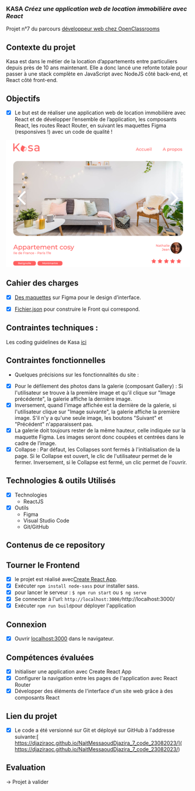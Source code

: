 ### KASA *Créez une application web de location immobilière avec React*

Projet n°7 du parcours [développeur web chez OpenClassrooms](https://openclassrooms.com/fr/paths185-developpeur-web#path-tabs)

## Contexte du projet
Kasa est dans le métier de la location d’appartements entre particuliers depuis près de 10 ans maintenant.
Elle a donc lancé une refonte totale pour passer à une stack complète en JavaScript avec NodeJS côté back-end, et React côté front-end. 

## Objectifs
- [x] Le but est de réaliser une application web de location immobilière avec React
et de développer l’ensemble de l’application, les composants React, les routes React Router, en suivant les maquettes Figma (responsives !) avec un code de qualité ! 

![desktop ](./src/assets/pictures/maquette.png)

## Cahier des charges

- [x] [Des maquettes](https://www.figma.com/file/bAnXDNqRKCRRP8mY2gcb5p/ARCHIVE-UI-Design-Kasa-FR?type=design&node-id=3-0&mode=design&t=NnTP84lS0mK1L69q-0) sur Figma pour le design d’interface.

- [x] [Fichier.json](https://s3-eu-west-1.amazonaws.com/course.oc-static.com/projects/Front-End+V2/P9+React+1/logements.json) pour construire le Front qui correspond.


## Contraintes techniques : 
Les coding guidelines de Kasa [ici](https://course.oc-static.com/projects/Front-End+V2/P9+React+1/Coding+guidelines+Kasa+FR.pdf)


## Contraintes fonctionnelles

* Quelques précisions sur les fonctionnalités du site :

- [x] Pour le défilement des photos dans la galerie (composant Gallery) :
Si l'utilisateur se trouve à la première image et qu'il clique sur "Image précédente",  la galerie affiche la dernière image. 
- [x] Inversement, quand l'image affichée est la dernière de la galerie, si l'utilisateur clique sur "Image suivante", la galerie affiche la première image. 
S'il n'y a qu'une seule image, les boutons "Suivant" et "Précédent" n'apparaissent pas.
- [x] La galerie doit toujours rester de la même hauteur, celle indiquée sur la maquette Figma. Les images seront donc coupées et centrées dans le cadre de l’image.
- [x] Collapse : Par défaut, les Collapses sont fermés à l'initialisation de la page. 
Si le Collapse est ouvert, le clic de l'utilisateur permet de le fermer.
Inversement, si le Collapse est fermé, un clic permet de l'ouvrir.

## Technologies & outils Utilisés
- [x] Technologies    
   * ReactJS 
- [x] Outils 
   * Figma 
   * Visual Studio Code
   * Git/GitHub

## Contenus de ce repository

## Tourner le Frontend
- [x] le projet est réalisé avec[Create React App](https://github.com/facebook/create-react-app).
- [x] Exécuter `npm install node-sass` pour installer sass.
- [x] pour lancer le serveur : `$ npm run start` ou `$ ng serve`
- [x] Se connecter à l'url: `http://localhost:3000/`http://localhost:3000/
- [x] Exécuter `npm run build`pour déployer l'application

## Connexion
- [x] Ouvrir [localhost:3000](http://localhost:4200/) dans le navigateur.
 
## Compétences évaluées

- [x] Initialiser une application avec Create React App
- [x] Configurer la navigation entre les pages de l'application avec React Router
- [x] Développer des éléments de l'interface d'un site web grâce à des composants React
   
## Lien du projet 

- [x] Le code a été versionné sur Git et déployé sur GitHub à l'addresse suivante:[ https://djaziraoc.github.io/NaitMessaoudDjazira_7_code_23082023/]( https://djaziraoc.github.io/NaitMessaoudDjazira_7_code_23082023/)

## Evaluation
-> Projet à valider